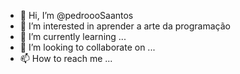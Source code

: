 - 👋 Hi, I’m @pedroooSaantos
- 👀 I’m interested in aprender a arte da programação
- 🌱 I’m currently learning ...
- 💞️ I’m looking to collaborate on ...
- 📫 How to reach me ...

<!---
pedroooSaantos/pedroooSaantos is a ✨ special ✨ repository because its `README.md` (this file) appears on your GitHub profile.
You can click the Preview link to take a look at your changes.
--->
